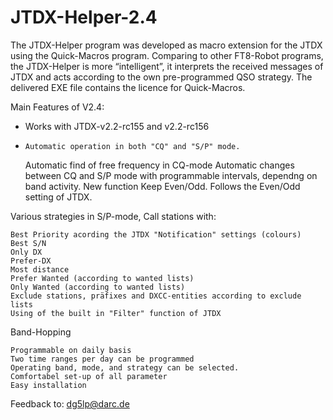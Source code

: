 # JTDX-Helper-2.4
The JTDX-Helper program was developed as macro extension for the JTDX using the Quick-Macros program. Comparing to other FT8-Robot programs, the JTDX-Helper is more “intelligent”, it interprets the received messages of JTDX and acts according to the own pre-programmed QSO strategy. The delivered EXE file contains the licence for Quick-Macros.


Main Features of V2.4:

- Works with JTDX-v2.2-rc155 and v2.2-rc156
-     Automatic operation in both "CQ" and "S/P" mode.
    Automatic find of free frequency in CQ-mode
    Automatic changes between CQ and S/P mode with programmable intervals, dependng on band activity.
    New function Keep Even/Odd. Follows the Even/Odd setting of JTDX.

Various strategies in S/P-mode, Call stations with:

    Best Priority acording the JTDX "Notification" settings (colours)
    Best S/N
    Only DX
    Prefer-DX
    Most distance
    Prefer Wanted (according to wanted lists)
    Only Wanted (according to wanted lists)
    Exclude stations, präfixes and DXCC-entities according to exclude lists
    Using of the built in "Filter" function of JTDX

Band-Hopping

    Programmable on daily basis
    Two time ranges per day can be programmed
    Operating band, mode, and strategy can be selected.
    Comfortabel set-up of all parameter
    Easy installation

Feedback to: dg5lp@darc.de
